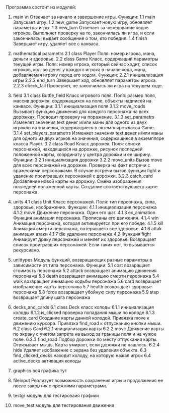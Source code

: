 #

Программа состоит из модулей:

1. main \n
Отвечает за начало и завершение игры.
Функции:
1.1 main
Запускает игру.
1.2 new_game
Запускает новую игру, обновляет параметры игры.
1.3 new_turn
Отвечает за чередование ходов игроков. Выполняет проверку на то, закончилась ли игра, и если закончилась, выдает
сообщение о том, кто победил.
1.4 finish
Завершает игру, удаляет все с канваса.

2. mathematical parametrs
2.1 class Player
Поля: номер игрока, мана, деньги и здоровье.
2.2 class Game
Класс, содержащий параметры текущей игры.
Поля: номер игрока, который сейчас ходит, список игроков, кол-во денег у каждого игрока в начале хода, мана,
добавляемая игроку перед его ходом.
Функции:
2.2.1 инициализация игры
2.2.2 end_turn
Завершает ход, обновляет параметры игрока.
2.2.3 check_fail
Проверяет, не закончилась ли игра на текущем ходе.

3. field
3.1 class Buttle_field
Класс игрового поля.
Поля: размер поля, массив дорожек, содержащихся на поле, объекты надписей на канвасе.
Функции:
3.1.1 инициализация поля
3.1.2 move_roads
Вызывает функцию движения для каждого персонажа на всех дорожках. Проводит проверку на поражение.
3.1.3 set_parametrs
Изменяет значения text денег и/или маны для одного из двух игроков на значения, содержащиеся в экземпляре класса Game.
3.1.4 set_players_parametrs
Изменяет значения text денег и/или маны для одного из двух игрков на значения, содержащиеся в экземпляре класса Player.
3.2 class Road
Класс дорожек.
Поля: списки персонажей, находящихся на дорожке, рисунок последней положенной карты, координату y центра дорожки и
ее ширину.
Функции:
3.2.1 инициализация дорожки
3.2.2 move_units
Вызов move для всех персонажей на дорожке. Проверка на факт встречи с вражескими персонажами. В случае встречи вызов
функции fight и удаление проигравших персонажей с дорожки.
3.2.3 catch_card
Добавление новой карты на дорожку. Смена изображения последней положенной карты. Создание соответствующего карте
персонажа.

4. units
4.1 class Unit
Класс персонажей.
Поля: тип персонажа, сила, здоровье, изображение.
Функции:
4.1.1 инициализация персонажа
4.1.2 move
Движение персонажа. Один его шаг.
4.1.3 ex_animation
Функция анимации персонажа. Прописаны его движения.
4.1.4 win
Анимация персонажа, которая активируется при его победе.
4.1.5 kill
Анимация смерти персонажа, потерявшего все здоровье.
4.1.6 attak
анимация атаки
4.1.7 die
удаление персонажа
4.2 Функция fight
Анимирует драку персонажей и меняет их здоровье. Возвращает список проигравших персонажей. Если таких нет, то
вызывается рекурсивно.

5. unittypes
Модуль функций, возвращающих разные параметры в зависимости от типа персонажа.
Функции:
5.1 cost
возвращает стоимость персонажа
5.2 attack
возвращает анимацию движения персонажа
5.3 death
возвращает анимацию смерти персонажа
5.4 walk
возвращает анимацию ходьбы персонажа
5.6 card
возвращает изображение карты персонажа
5.7 health
возвращает здоровье персонажа
5.8 force
возвращает убойную силу персонажа
5.9 step
возвращает длину шага персонажа

6. decks_and_cards
6.1 class Deck
класс колоды
6.1.1 инициализация колоды
6.1.2 is_clicked
проверка попадания мыши по колоде
6.1.3 create_card
Создание карты данной колодой. Привязка move к движению курсора. Привязка find_road к отпусканию кнопки мыши.
6.2 class Card
6.2.1 инициализация карты
6.2.2 move
Движение карты по экрану с учетом запрета на выход за границы поля и на чужое поле.
6.2.3 find_road
Подбор дорожки по месту отпускания карты. Отвязывает мышь. Карта умирает, если дорожки не нашлось.
6.2.4 hide
Удаляет изобажение с экрана без удаления объекта.
6.3 find_clicked_decks
находит колоду, на которую нажал игрок
6.4 active_decks
активация колоды

7. graphics
вся графика тут

8. fileinput
Реализует возможность сохранения игры и продолжения ее после закрытия с прежними параметрами.

9. testgr
модуль для тестироваия графики

10. move_test
модуль для тестирования движения
